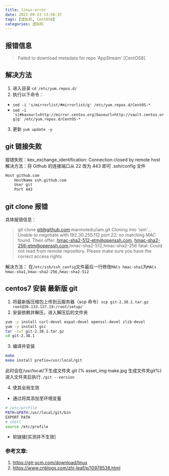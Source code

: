 ```yaml
---
title: linux-error
date: 2022-09-23 13:50:37
tags: [虚拟机, CentOS8]
categories: 虚拟机
---
```


## 报错信息

> Failed to download metadata for repo ‘AppStream’ [CentOS8]

## 解决方法

1. 进入目录 `cd /etc/yum.repos.d/`
2. 执行以下命令：

- `sed -i 's/mirrorlist/#mirrorlist/g' /etc/yum.repos.d/CentOS-*`
- `sed -i 's|#baseurl=http://mirror.centos.org|baseurl=http://vault.centos.org|g' /etc/yum.repos.d/CentOS-*`

3. 更新 `yum update -y`

## git 链接失败

报错失败：kex_exchange_identification: Connection closed by remote host
解决方法：将 Github 的连接端口从 22 改为 443 即可
.ssh/config 文件

```bash
Host github.com
    HostName ssh.github.com
    User git
    Port 443
```

## git clone 报错

具体报错信息：

> git clone git@github.com:marmotedu/iam.git
> Cloning into 'iam'...
> Unable to negotiate with 192.30.255.112 port 22: no matching MAC found. Their offer: hmac-sha2-512-etm@openssh.com,
> hmac-sha2-256-etm@openssh.com,hmac-sha2-512,hmac-sha2-256
> fatal: Could not read from remote repository.
> Please make sure you have the correct access rights

解决方法：
在`/etc/ssh/ssh_config`文件最后一行修改`MACs hmac-sha1`为`MACs hmac-sha1,hmac-sha2-256,hmac-sha2-512`

## centos7 安装 最新版 git

1. 将最新版压缩包上传到云服务器（scp 命令）`scp git-2.38.1.tar.gz root@36.133.137.19:/root/setup/`
2. 安装依赖并解压，进入解压后的文件夹

```bash
yum -y install curl-devel expat-devel openssl-devel zlib-devel
yum -y install gcc
tar -zxf git-2.38.1.tar.gz
cd git-2.38.1
```

3. 编译并安装

```bash
make
make install prefix=/usr/local/git
```

此时会在/usr/local/下生成文件夹 git
{% asset_img make.jpg 生成文件夹git%}
进入文件夹后执行`./git --version`

4. 使其全局生效

- 通过将其添加至环境变量

```bash
# /etc/profile
PATH=$PATH:/usr/local/git/bin
EXPORT PATH
# shell
source /etc/profile
```

- 软链接[实测并不生效]

### 参考文章:

1. https://git-scm.com/download/linux
2. https://www.cnblogs.com/zhi-leaf/p/10978538.html
